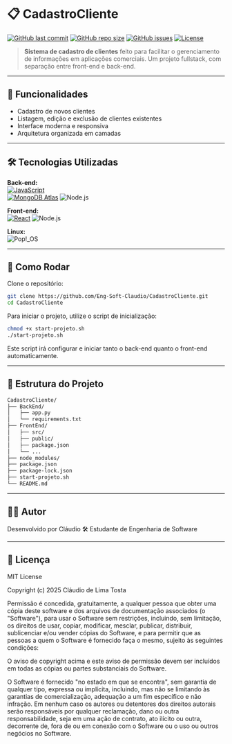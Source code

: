 # 📋 CadastroCliente

[![GitHub last commit](https://img.shields.io/github/last-commit/Eng-Soft-Claudio/CadastroCliente?style=for-the-badge)](https://github.com/Eng-Soft-Claudio/CadastroCliente/commits/main)
[![GitHub repo size](https://img.shields.io/github/repo-size/Eng-Soft-Claudio/CadastroCliente?style=for-the-badge)](https://github.com/Eng-Soft-Claudio/CadastroCliente)
[![GitHub issues](https://img.shields.io/github/issues/Eng-Soft-Claudio/CadastroCliente?style=for-the-badge)](https://github.com/Eng-Soft-Claudio/CadastroCliente/issues)
[![License](https://img.shields.io/badge/license-MIT-blue.svg?style=for-the-badge)](LICENSE)

> **Sistema de cadastro de clientes** feito para facilitar o gerenciamento de informações em aplicações comerciais. Um projeto fullstack, com separação entre front-end e back-end.

---

## 🧠 Funcionalidades

- Cadastro de novos clientes
- Listagem, edição e exclusão de clientes existentes
- Interface moderna e responsiva
- Arquitetura organizada em camadas

---

## 🛠️ Tecnologias Utilizadas

**Back-end:**  
[![JavaScript](https://img.shields.io/badge/JavaScript-F7DF1E?style=for-the-badge&logo=javascript&logoColor=black)]()  
[![MongoDB Atlas](https://img.shields.io/badge/MongoDB_Atlas-47A248?style=for-the-badge&logo=mongodb&logoColor=white)]()
![Node.js](https://img.shields.io/badge/Node.js-339933?style=for-the-badge&logo=node.js&logoColor=white)


**Front-end:**  
[![React](https://img.shields.io/badge/React-20232A?style=for-the-badge&logo=react&logoColor=61DAFB)](https://reactjs.org/)
![Node.js](https://img.shields.io/badge/Node.js-339933?style=for-the-badge&logo=node.js&logoColor=white)


**Linux:**    
![Pop!_OS](https://img.shields.io/badge/OS-Pop!_OS-7821FC?logo=linux&logoColor=white)

---

## 🚀 Como Rodar

Clone o repositório:

```bash
git clone https://github.com/Eng-Soft-Claudio/CadastroCliente.git
cd CadastroCliente
```
Para iniciar o projeto, utilize o script de inicialização:
```bash
chmod +x start-projeto.sh
./start-projeto.sh
```
Este script irá configurar e iniciar tanto o back-end quanto o front-end automaticamente.

---

## 📂 Estrutura do Projeto
```bash
CadastroCliente/
├── BackEnd/
│   ├── app.py
│   └── requirements.txt
├── FrontEnd/
│   ├── src/
│   ├── public/
│   ├── package.json
│   └── ...
├── node_modules/
├── package.json
├── package-lock.json
├── start-projeto.sh
└── README.md
```

---

## 👨‍💻 Autor

Desenvolvido por Cláudio 🛠️ Estudante de Engenharia de Software

---

## 📜 Licença

MIT License

Copyright (c) 2025 Cláudio de Lima Tosta

Permissão é concedida, gratuitamente, a qualquer pessoa que obter uma cópia deste software e dos arquivos de documentação associados (o "Software"), para usar o Software sem restrições, incluindo, sem limitação, os direitos de usar, copiar, modificar, mesclar, publicar, distribuir, sublicenciar e/ou vender cópias do Software, e para permitir que as pessoas a quem o Software é fornecido faça o mesmo, sujeito às seguintes condições:

O aviso de copyright acima e este aviso de permissão devem ser incluídos em todas as cópias ou partes substanciais do Software.

O Software é fornecido "no estado em que se encontra", sem garantia de qualquer tipo, expressa ou implícita, incluindo, mas não se limitando às garantias de comercialização, adequação a um fim específico e não infração. Em nenhum caso os autores ou detentores dos direitos autorais serão responsáveis por qualquer reclamação, dano ou outra responsabilidade, seja em uma ação de contrato, ato ilícito ou outra, decorrente de, fora de ou em conexão com o Software ou o uso ou outros negócios no Software.

